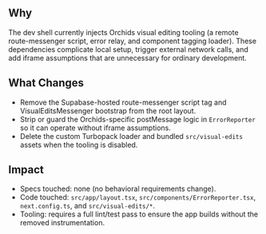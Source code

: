 ## Why
The dev shell currently injects Orchids visual editing tooling (a remote route-messenger script, error relay, and component tagging loader). These dependencies complicate local setup, trigger external network calls, and add iframe assumptions that are unnecessary for ordinary development.

## What Changes
- Remove the Supabase-hosted route-messenger script tag and VisualEditsMessenger bootstrap from the root layout.
- Strip or guard the Orchids-specific postMessage logic in `ErrorReporter` so it can operate without iframe assumptions.
- Delete the custom Turbopack loader and bundled `src/visual-edits` assets when the tooling is disabled.

## Impact
- Specs touched: none (no behavioral requirements change).
- Code touched: `src/app/layout.tsx`, `src/components/ErrorReporter.tsx`, `next.config.ts`, and `src/visual-edits/*`.
- Tooling: requires a full lint/test pass to ensure the app builds without the removed instrumentation.
